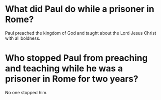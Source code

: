 # What did Paul do while a prisoner in Rome?

Paul preached the kingdom of God and taught about the Lord Jesus Christ with all boldness.

# Who stopped Paul from preaching and teaching while he was a prisoner in Rome for two years?

No one stopped him.
